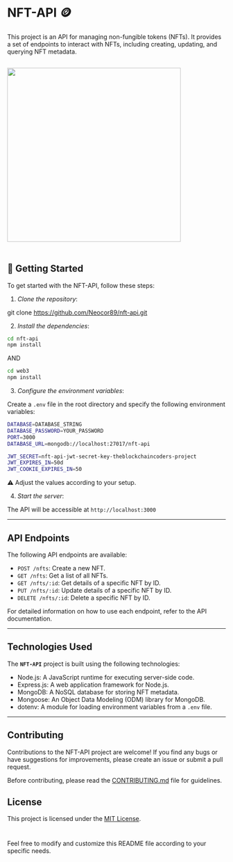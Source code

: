 # **NFT-API** 🪙

This project is an API for managing non-fungible tokens (NFTs). It provides a set of endpoints to interact with NFTs, including creating, updating, and querying NFT metadata.

<img src="https://res.cloudinary.com/dwoifuutn/image/upload/v1687802962/nft-api_zwa5ib.png" style="max-width: 400px; height: 400px; margin-top: 15px; margin-bottom: 10px;"/>

#

## 🚀 **Getting Started**

To get started with the NFT-API, follow these steps:

1. _Clone the repository_:

git clone https://github.com/Neocor89/nft-api.git

2. _Install the dependencies_:

```bash
cd nft-api
npm install
```

AND

```bash
cd web3
npm install
```

3. _Configure the environment variables_:

Create a `.env` file in the root directory and specify the following environment variables:

```bash
DATABASE=DATABASE_STRING
DATABASE_PASSWORD=YOUR_PASSWORD
PORT=3000
DATABASE_URL=mongodb://localhost:27017/nft-api

JWT_SECRET=nft-api-jwt-secret-key-theblockchaincoders-project
JWT_EXPIRES_IN=50d
JWT_COOKIE_EXPIRES_IN=50
```

⚠️ Adjust the values according to your setup.

<div style="margin-top: 10px;"></div>

4. _Start the server_:

The API will be accessible at `http://localhost:3000`

---

<div style="margin-top: 20px;"></div>

## **API Endpoints**

The following API endpoints are available:

- `POST /nfts`: Create a new NFT.
- `GET /nfts`: Get a list of all NFTs.
- `GET /nfts/:id`: Get details of a specific NFT by ID.
- `PUT /nfts/:id`: Update details of a specific NFT by ID.
- `DELETE /nfts/:id`: Delete a specific NFT by ID.

For detailed information on how to use each endpoint, refer to the API documentation.

---

<div style="margin-top: 20px;"></div>

## **Technologies Used**

<!-- ADDING GIT BADGES -->

The **`NFT-API`** project is built using the following technologies:

- Node.js: A JavaScript runtime for executing server-side code.
- Express.js: A web application framework for Node.js.
- MongoDB: A NoSQL database for storing NFT metadata.
- Mongoose: An Object Data Modeling (ODM) library for MongoDB.
- dotenv: A module for loading environment variables from a `.env` file.

---

<div style="margin-top: 20px;"></div>

## **Contributing**

Contributions to the NFT-API project are welcome! If you find any bugs or have suggestions for improvements, please create an issue or submit a pull request.

Before contributing, please read the [CONTRIBUTING.md](CONTRIBUTING.md) file for guidelines.

## **License**

This project is licensed under the [MIT License](LICENSE).

#

Feel free to modify and customize this README file according to your specific needs.
